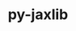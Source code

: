---
title: "py-jaxlib"
layout: cache
categories: [package, develop]
meta: {"versions": ["0.4.23", "0.4.25", "0.4.26", "0.4.3"], "compilers": ["gcc@=11.4.0", "gcc@=9.4.0"], "oss": ["ubuntu20.04", "ubuntu22.04"], "platforms": ["linux"], "targets": ["neoverse_v1", "neoverse_v2", "ppc64le", "x86_64_v3"], "stacks": ["e4s", "e4s-neoverse-v2", "e4s-neoverse_v1", "e4s-power", "ml-linux-x86_64-cpu", "ml-linux-x86_64-cuda", "ml-linux-x86_64-rocm", "root"], "num_specs": 12, "num_specs_by_stack": {"root": 12, "e4s-power": 1, "e4s-neoverse_v1": 1, "e4s-neoverse-v2": 2, "ml-linux-x86_64-rocm": 4, "ml-linux-x86_64-cpu": 4, "ml-linux-x86_64-cuda": 2, "e4s": 2}}
spec_details: [{"hash": "3vozm5kpngsojddd45bsnmtauodvtdag", "compiler": "gcc@=9.4.0", "versions": ["0.4.3"], "os": "ubuntu20.04", "platform": "linux", "target": "ppc64le", "variants": ["build_system=python_pip", "+cuda", "cuda_arch=70"], "stacks": ["root", "e4s-power"], "size": "-", "tarball": "https://binaries.spack.io/develop/build_cache/linux-ubuntu20.04-ppc64le/gcc-9.4.0/py-jaxlib-0.4.3/linux-ubuntu20.04-ppc64le-gcc-9.4.0-py-jaxlib-0.4.3-3vozm5kpngsojddd45bsnmtauodvtdag.spack"}, {"hash": "zfwx5w46glsoh5apjqd64neegirwdydq", "compiler": "gcc@=11.4.0", "versions": ["0.4.26"], "os": "ubuntu22.04", "platform": "linux", "target": "neoverse_v1", "variants": ["build_system=python_pip", "~cuda"], "stacks": ["root", "e4s-neoverse_v1"], "size": "-", "tarball": "https://binaries.spack.io/develop/build_cache/linux-ubuntu22.04-neoverse_v1/gcc-11.4.0/py-jaxlib-0.4.26/linux-ubuntu22.04-neoverse_v1-gcc-11.4.0-py-jaxlib-0.4.26-zfwx5w46glsoh5apjqd64neegirwdydq.spack"}, {"hash": "rfpd5um6pqsksfzmi3pjgfsurro2icsd", "compiler": "gcc@=11.4.0", "versions": ["0.4.25"], "os": "ubuntu22.04", "platform": "linux", "target": "neoverse_v2", "variants": ["build_system=python_pip", "~cuda"], "stacks": ["root", "e4s-neoverse-v2"], "size": "-", "tarball": "https://binaries.spack.io/develop/build_cache/linux-ubuntu22.04-neoverse_v2/gcc-11.4.0/py-jaxlib-0.4.25/linux-ubuntu22.04-neoverse_v2-gcc-11.4.0-py-jaxlib-0.4.25-rfpd5um6pqsksfzmi3pjgfsurro2icsd.spack"}, {"hash": "gystsdyvyhqyt2cyesee5ly55n4pnzke", "compiler": "gcc@=11.4.0", "versions": ["0.4.26"], "os": "ubuntu22.04", "platform": "linux", "target": "neoverse_v2", "variants": ["build_system=python_pip", "~cuda"], "stacks": ["root", "e4s-neoverse-v2"], "size": "-", "tarball": "https://binaries.spack.io/develop/build_cache/linux-ubuntu22.04-neoverse_v2/gcc-11.4.0/py-jaxlib-0.4.26/linux-ubuntu22.04-neoverse_v2-gcc-11.4.0-py-jaxlib-0.4.26-gystsdyvyhqyt2cyesee5ly55n4pnzke.spack"}, {"hash": "dd76utdcqkix3fy4g4j7tp4ix5kfb3ho", "compiler": "gcc@=11.4.0", "versions": ["0.4.23"], "os": "ubuntu22.04", "platform": "linux", "target": "x86_64_v3", "variants": ["build_system=python_pip", "~cuda"], "stacks": ["root", "ml-linux-x86_64-rocm", "ml-linux-x86_64-cpu"], "size": "-", "tarball": "https://binaries.spack.io/develop/build_cache/linux-ubuntu22.04-x86_64_v3/gcc-11.4.0/py-jaxlib-0.4.23/linux-ubuntu22.04-x86_64_v3-gcc-11.4.0-py-jaxlib-0.4.23-dd76utdcqkix3fy4g4j7tp4ix5kfb3ho.spack"}, {"hash": "uv5kzfsc5iifklswthe54ekpm2g4gs5t", "compiler": "gcc@=11.4.0", "versions": ["0.4.23"], "os": "ubuntu22.04", "platform": "linux", "target": "x86_64_v3", "variants": ["build_system=python_pip", "+cuda", "cuda_arch=80"], "stacks": ["root", "ml-linux-x86_64-cuda"], "size": "-", "tarball": "https://binaries.spack.io/develop/build_cache/linux-ubuntu22.04-x86_64_v3/gcc-11.4.0/py-jaxlib-0.4.23/linux-ubuntu22.04-x86_64_v3-gcc-11.4.0-py-jaxlib-0.4.23-uv5kzfsc5iifklswthe54ekpm2g4gs5t.spack"}, {"hash": "oy3fyqx2m24gip65biaivjwhxqfstnne", "compiler": "gcc@=11.4.0", "versions": ["0.4.26"], "os": "ubuntu22.04", "platform": "linux", "target": "x86_64_v3", "variants": ["build_system=python_pip", "~cuda"], "stacks": ["root", "e4s"], "size": "-", "tarball": "https://binaries.spack.io/develop/build_cache/linux-ubuntu22.04-x86_64_v3/gcc-11.4.0/py-jaxlib-0.4.26/linux-ubuntu22.04-x86_64_v3-gcc-11.4.0-py-jaxlib-0.4.26-oy3fyqx2m24gip65biaivjwhxqfstnne.spack"}, {"hash": "d4awcxyiefaysnyauc2haxcf65qp3yqw", "compiler": "gcc@=11.4.0", "versions": ["0.4.23"], "os": "ubuntu22.04", "platform": "linux", "target": "x86_64_v3", "variants": ["build_system=python_pip", "~cuda"], "stacks": ["root", "ml-linux-x86_64-rocm", "ml-linux-x86_64-cpu"], "size": "-", "tarball": "https://binaries.spack.io/develop/build_cache/linux-ubuntu22.04-x86_64_v3/gcc-11.4.0/py-jaxlib-0.4.23/linux-ubuntu22.04-x86_64_v3-gcc-11.4.0-py-jaxlib-0.4.23-d4awcxyiefaysnyauc2haxcf65qp3yqw.spack"}, {"hash": "ncczactca4ioq2h5p64healw37ltn3xq", "compiler": "gcc@=11.4.0", "versions": ["0.4.26"], "os": "ubuntu22.04", "platform": "linux", "target": "x86_64_v3", "variants": ["build_system=python_pip", "~cuda"], "stacks": ["root", "ml-linux-x86_64-rocm", "ml-linux-x86_64-cpu"], "size": "-", "tarball": "https://binaries.spack.io/develop/build_cache/linux-ubuntu22.04-x86_64_v3/gcc-11.4.0/py-jaxlib-0.4.26/linux-ubuntu22.04-x86_64_v3-gcc-11.4.0-py-jaxlib-0.4.26-ncczactca4ioq2h5p64healw37ltn3xq.spack"}, {"hash": "477edvnepw6ilbzekrfro3htvqk2odi2", "compiler": "gcc@=11.4.0", "versions": ["0.4.26"], "os": "ubuntu22.04", "platform": "linux", "target": "x86_64_v3", "variants": ["build_system=python_pip", "~cuda"], "stacks": ["root", "ml-linux-x86_64-rocm", "ml-linux-x86_64-cpu"], "size": "-", "tarball": "https://binaries.spack.io/develop/build_cache/linux-ubuntu22.04-x86_64_v3/gcc-11.4.0/py-jaxlib-0.4.26/linux-ubuntu22.04-x86_64_v3-gcc-11.4.0-py-jaxlib-0.4.26-477edvnepw6ilbzekrfro3htvqk2odi2.spack"}, {"hash": "msy4kfobeteeuql6tfuec5ljscgzuvpf", "compiler": "gcc@=11.4.0", "versions": ["0.4.26"], "os": "ubuntu22.04", "platform": "linux", "target": "x86_64_v3", "variants": ["build_system=python_pip", "+cuda", "cuda_arch=80"], "stacks": ["root", "ml-linux-x86_64-cuda"], "size": "-", "tarball": "https://binaries.spack.io/develop/build_cache/linux-ubuntu22.04-x86_64_v3/gcc-11.4.0/py-jaxlib-0.4.26/linux-ubuntu22.04-x86_64_v3-gcc-11.4.0-py-jaxlib-0.4.26-msy4kfobeteeuql6tfuec5ljscgzuvpf.spack"}, {"hash": "2wq53cw422fg5c2kdtn2loya3ny7lo4o", "compiler": "gcc@=11.4.0", "versions": ["0.4.26"], "os": "ubuntu22.04", "platform": "linux", "target": "x86_64_v3", "variants": ["build_system=python_pip", "~cuda"], "stacks": ["root", "e4s"], "size": "-", "tarball": "https://binaries.spack.io/develop/build_cache/linux-ubuntu22.04-x86_64_v3/gcc-11.4.0/py-jaxlib-0.4.26/linux-ubuntu22.04-x86_64_v3-gcc-11.4.0-py-jaxlib-0.4.26-2wq53cw422fg5c2kdtn2loya3ny7lo4o.spack"}]
---